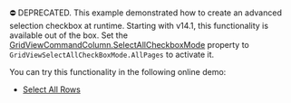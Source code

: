 ⛔ DEPRECATED. This example demonstrated how to create an advanced selection checkbox at runtime. Starting with v14.1, this functionality is available out of the box. Set the <a href="https://docs.devexpress.com/AspNet/DevExpress.Web.GridViewCommandColumn.SelectAllCheckboxMode">GridViewCommandColumn.SelectAllCheckboxMode</a> property to `GridViewSelectAllCheckBoxMode.AllPages` to activate it. 

You can try this functionality in the following online demo:

- <a href="https://demos.devexpress.com/ASPxGridViewDemos/Selection/AdvancedSelection.aspx">Select All Rows</a>